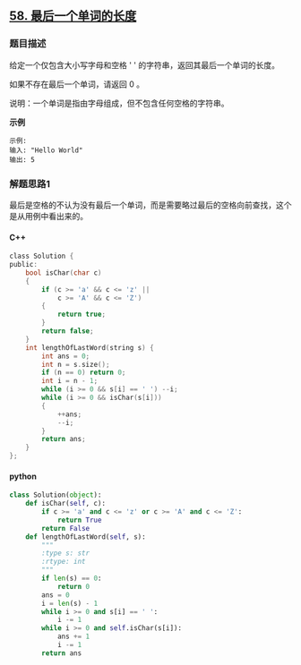 ## [58. 最后一个单词的长度](https://leetcode-cn.com/problems/length-of-last-word/)

### 题目描述

给定一个仅包含大小写字母和空格 ' ' 的字符串，返回其最后一个单词的长度。

如果不存在最后一个单词，请返回 0 。

说明：一个单词是指由字母组成，但不包含任何空格的字符串。

**示例**

```
示例:
输入: "Hello World"
输出: 5
```

### 解题思路1

最后是空格的不认为没有最后一个单词，而是需要略过最后的空格向前查找，这个是从用例中看出来的。

#### C++

```c
class Solution {
public:
    bool isChar(char c)
    {
        if (c >= 'a' && c <= 'z' ||
            c >= 'A' && c <= 'Z')
        {
            return true;
        }
        return false;
    }
    int lengthOfLastWord(string s) {
        int ans = 0;
        int n = s.size();
        if (n == 0) return 0;
        int i = n - 1;
        while (i >= 0 && s[i] == ' ') --i;
        while (i >= 0 && isChar(s[i]))
        {
            ++ans;
            --i;
        }
        return ans;
    }
};
```

#### python

```python
class Solution(object):
    def isChar(self, c):
        if c >= 'a' and c <= 'z' or c >= 'A' and c <= 'Z':
            return True
        return False
    def lengthOfLastWord(self, s):
        """
        :type s: str
        :rtype: int
        """
        if len(s) == 0:
            return 0
        ans = 0
        i = len(s) - 1
        while i >= 0 and s[i] == ' ':
            i -= 1
        while i >= 0 and self.isChar(s[i]):
            ans += 1
            i -= 1
        return ans
        
```